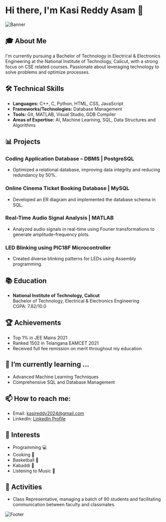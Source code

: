 # Hi there, I'm Kasi Reddy Asam 👋

![Banner](https://your-image-url-here.com/banner-image.jpg) <!-- Replace with your banner image URL -->

## 🎓 About Me
I'm currently pursuing a Bachelor of Technology in Electrical & Electronics Engineering at the National Institute of Technology, Calicut, with a strong focus on CSE related courses. Passionate about leveraging technology to solve problems and optimize processes.

## 🛠 Technical Skills
- **Languages:** C++, C, Python, HTML, CSS, JavaScript
- **Frameworks/Technologies:** Database Management
- **Tools:** Git, MATLAB, Visual Studio, GDB Compiler
- **Areas of Expertise:** AI, Machine Learning, SQL, Data Structures and Algorithms

## 📊 Projects
### Coding Application Database – DBMS | PostgreSQL
- Optimized a relational database, improving data integrity and reducing redundancy by 50%.

### Online Cinema Ticket Booking Database | MySQL
- Developed an ER diagram and implemented the database schema in SQL.

### Real-Time Audio Signal Analysis | MATLAB
- Analyzed audio signals in real-time using Fourier transformations to generate amplitude-frequency plots.

### LED Blinking using PIC18F Microcontroller
- Created diverse blinking patterns for LEDs using Assembly programming.

## 📚 Education
- **National Institute of Technology, Calicut**  
  Bachelor of Technology, Electrical & Electronics Engineering  
  CGPA: 7.82/10.0  

## 🏆 Achievements
- Top 1% in JEE Mains 2021
- Ranked 1502 in Telangana EAMCET 2021
- Received full fee remission on merit throughout my education

## 🌱 I’m currently learning ...
- Advanced Machine Learning Techniques
- Comprehensive SQL and Database Management

## 📫 How to reach me:
- Email: kasireddy2024@gmail.com
- LinkedIn: [LinkedIn Profile]([https://www.linkedin.com/in/kasi-reddy-asam](https://www.linkedin.com/in/kasireddy-asam-bb8038283/))

## 🤹 Interests
- Programming 💻
- Cooking 🍳
- Basketball 🏀
- Kabaddi 🤼
- Listening to Music 🎵

## 🎉 Activities
- Class Representative, managing a batch of 90 students and facilitating communication between faculty and classmates.

![Footer](https://your-image-url-here.com/footer-image.jpg) <!-- Replace with your footer image URL -->


